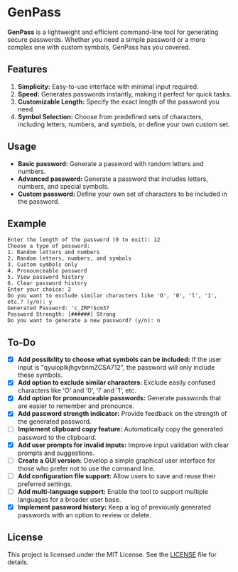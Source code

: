 
# GenPass
**GenPass** is a lightweight and efficient command-line tool for generating secure passwords. Whether you need a simple password or a more complex one with custom symbols, GenPass has you covered.

## Features
1. **Simplicity:** Easy-to-use interface with minimal input required.
2. **Speed:** Generates passwords instantly, making it perfect for quick tasks.
3. **Customizable Length:** Specify the exact length of the password you need.
4. **Symbol Selection:** Choose from predefined sets of characters, including letters, numbers, and symbols, or define your own custom set.

## Usage
- **Basic password:** Generate a password with random letters and numbers.
- **Advanced password:** Generate a password that includes letters, numbers, and special symbols.
- **Custom password:** Define your own set of characters to be included in the password.

## Example

```console
Enter the length of the password (0 to exit): 12
Choose a type of password:
1. Random letters and numbers
2. Random letters, numbers, and symbols
3. Custom symbols only
4. Pronounceable password
5. View password history
6. Clear password history
Enter your choice: 2
Do you want to exclude similar characters like 'O', '0', 'l', '1', etc.? (y/n): y
Generated Password: 'c_ZRP!$cm37
Password Strength: [######] Strong
Do you want to generate a new password? (y/n): n
```

## To-Do
- [X] **Add possibility to choose what symbols can be included:** If the user input is "qyuioplkjhgvbnmZCSA712", the password will only include these symbols.
- [X] **Add option to exclude similar characters:** Exclude easily confused characters like 'O' and '0', 'l' and '1', etc.
- [X] **Add option for pronounceable passwords:** Generate passwords that are easier to remember and pronounce.
- [X] **Add password strength indicator:** Provide feedback on the strength of the generated password.
- [ ] **Implement clipboard copy feature:** Automatically copy the generated password to the clipboard.
- [X] **Add user prompts for invalid inputs:** Improve input validation with clear prompts and suggestions.
- [ ] **Create a GUI version:** Develop a simple graphical user interface for those who prefer not to use the command line.
- [ ] **Add configuration file support:** Allow users to save and reuse their preferred settings.
- [ ] **Add multi-language support:** Enable the tool to support multiple languages for a broader user base.
- [X] **Implement password history:** Keep a log of previously generated passwords with an option to review or delete.

## License

This project is licensed under the MIT License. See the [LICENSE](./LICENSE) file for details.